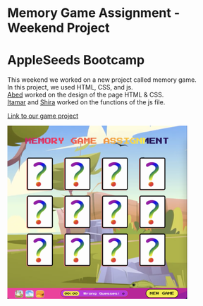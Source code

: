 # Memory Game Assignment - Weekend Project
# AppleSeeds Bootcamp

This weekend we worked on a new project called memory game.\
In this project, we used HTML, CSS, and js.\
[Abed](https://github.com/abedkhalaf8) worked on the design of the page HTML & CSS.\
[Itamar](https://github.com/ItamarShmaya) and [Shira](https://github.com/ShiraOhana) worked on the functions of the js file.

[Link to our game project](https://memorygproject.netlify.app/)

<img src="./images/projectimg.png" width="408"/>


